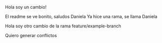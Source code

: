 Hola soy un cambio!


El readme se ve bonito, saludos Daniela
Ya hice una rama, se llama Daniela

Hola soy otro cambio de la rama feature/example-branch

Quiero generar conflictos 

